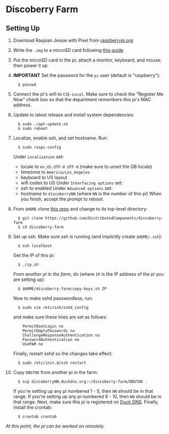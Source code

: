 # Discoberry Farm

## Setting Up

1. Download Raspian Jessie with Pixel from
   [raspberrypi.org](https://www.raspberrypi.org/downloads/raspbian/)

1. Write the `.img` to a microSD card following
   [this guide](https://www.raspberrypi.org/documentation/installation/installing-images/README.md)

1. Put the microSD card in the pi; attach a monitor, keyboard, and mouse;
   then power it up.

1. **IMPORTANT** Set the password for the `pi` user (default is "raspberry"):
   ```
     $ passwd
   ```

1. Connect the pi's wifi to `CSE-Local`. Make sure to check the "Register
   Me Now" check box so that the department remembers this pi's MAC
   address.

1. Update to latest release and install system dependencies:
   ```
     $ sudo ./apt-update.sh
     $ sudo reboot
   ```

1. Localize, enable ssh, and set hostname. Run:
   ```
     $ sudo raspi-config
   ```
   Under `Localization` set:
   * locale to `en_US.UTF-8 UTF-8` (make sure to *unset* the GB locale)
   * timezone to `America/Los_Angeles`
   * keyboard to US layout
   * wifi codes to US
   Under `Interfacing options` set:
   * ssh to enabled
   Under `Advanced options` set:
   * hostname to `discoberryNN` (where `NN` is the number of this pi)
   When you finish, accept the prompt to reboot.

1. From `$HOME` clone [this repo](https://github.com/DistributedComponents/discoberry-farm)
   and change to its top-level directory:
   ```
     $ git clone https://github.com/DistributedComponents/discoberry-farm
     $ cd discoberry-farm
   ```

1. Set up ssh.  Make sure ssh is running (and implicitly create `$HOME/.ssh`):
   ```
     $ ssh localhost
   ```
   Get the IP of this pi:
   ```
     $ ./ip.sh
   ```
   *From another pi in the farm*, do (where `IP` is the IP address of the pi
   you are setting up):
   ```
     $ $HOME/discoberry-farm/copy-keys.sh IP
   ```
   Now to make sshd passwordless, run:
   ```
     $ sudo vim /etc/ssh/sshd_config
   ```
   and make sure these lines are set as follows:
   ```
       PermitRootLogin no
       PermitEmptyPasswords no
       ChallengeResponseAuthentication no
       PasswordAuthentication no
       UsePAM no
   ```
   Finally, restart sshd so the changes take effect:
   ```
     $ sudo /etc/init.d/ssh restart
   ```

1. Copy `DNSTOK` from another pi in the farm:
   ```
     $ scp discoberryNN.duckdns.org:~/discoberry-farm/DNSTOK .
   ```
   If you're setting up any pi numbered 1 - 5, then `NN` should be in that range.
   If you're setting up any pi numbered 6 - 10, then `NN` should be in that range.
   Next, make sure this pi is registered on [Duck DNS](https://www.duckdns.org/).
   Finally, install the crontab:
   ```
     $ crontab crontab
   ```

*At this point, the pi can be worked on remotely.*
